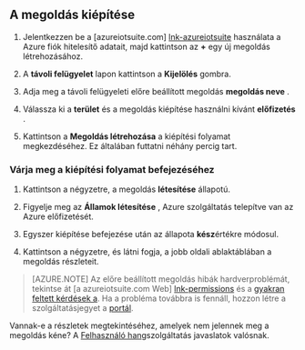 ## <a name="provision-the-solution"></a>A megoldás kiépítése

1.  Jelentkezzen be a [azureiotsuite.com] [ lnk-azureiotsuite] használata a Azure fiók hitelesítő adatait, majd kattintson az **+** egy új megoldás létrehozásához.

2.  A **távoli felügyelet** lapon kattintson a **Kijelölés** gombra.

3.  Adja meg a távoli felügyeleti előre beállított megoldás **megoldás neve** .

4.  Válassza ki a **terület** és a megoldás kiépítése használni kívánt **előfizetés** .

5.  Kattintson a **Megoldás létrehozása** a kiépítési folyamat megkezdéséhez. Ez általában futtatni néhány percig tart.

### <a name="wait-for-the-provisioning-process-to-complete"></a>Várja meg a kiépítési folyamat befejezéséhez

1. Kattintson a négyzetre, a megoldás **létesítése** állapotú.
 
2. Figyelje meg az **Államok létesítése** , Azure szolgáltatás telepítve van az Azure előfizetését.

3. Egyszer kiépítése befejezése után az állapota **kész**értékre módosul.

4. Kattintson a négyzetre, és látni fogja, a jobb oldali ablaktáblában a megoldás részleteit.

> [AZURE.NOTE] Az előre beállított megoldás hibák hardverproblémát, tekintse át [a azureiotsuite.com Web] [ lnk-permissions] és a [gyakran feltett kérdések a][lnk-faq]. Ha a probléma továbbra is fennáll, hozzon létre a szolgáltatásjegyet a [portál][lnk-portal].

Vannak-e a részletek megtekintéséhez, amelyek nem jelennek meg a megoldás kéne? A [Felhasználó hang](https://feedback.azure.com/forums/321918-azure-iot)szolgáltatás javaslatok valósnak.

[lnk-azureiotsuite]: https://www.azureiotsuite.com
[lnk-permissions]: ../articles/iot-suite/iot-suite-permissions.md
[lnk-portal]: http://portal.azure.com/
[lnk-faq]: ../articles/iot-suite/iot-suite-faq.md